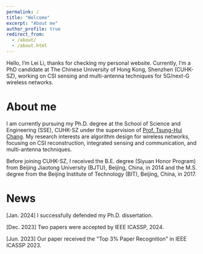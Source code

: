```yaml
---
permalink: /
title: "Welcome"
excerpt: "About me"
author_profile: true
redirect_from: 
  - /about/
  - /about.html
---
```


Hello, I’m Lei Li, thanks for checking my personal website. Currently, I’m a PhD candidate at The Chinese University of Hong Kong, Shenzhen (CUHK-SZ), working on CSI sensing and multi-antenna techniques for 5G/next-G wireless networks.

About me
======
I am currently pursuing my Ph.D. degree at the School of Science and Engineering (SSE), CUHK-SZ under the supervision of [Prof. Tsung-Hui Chang](https://myweb.cuhk.edu.cn/changtsunghui/Home/Index). My research interests are algorithm design for wireless networks, focusing on CSI reconstruction, integrated sensing and communication, and multi-antenna techniques. 

Before joining CUHK-SZ, I received the B.E. degree (Siyuan Honor Program) from Beijing Jiaotong University (BJTU), Beijing, China, in 2014 and the M.S. degree from the Beijing Institute of Technology (BIT), Beijing, China, in 2017.

News
======
\[Jan. 2024\] I successfully defended my Ph.D. dissertation.

\[Dec. 2023\] Two papers were accepted by IEEE ICASSP, 2024.

\[Jun. 2023\] Our paper received the "Top 3% Paper Recognition" in IEEE ICASSP 2023.

